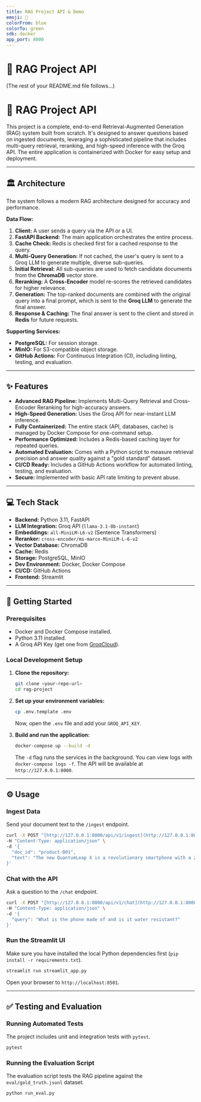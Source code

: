 ```yaml
---
title: RAG Project API & Demo
emoji: 🤖
colorFrom: blue
colorTo: green
sdk: docker
app_port: 8000
---
```


# 🚀 RAG Project API
(The rest of your README.md file follows...)

# 🚀 RAG Project API

This project is a complete, end-to-end Retrieval-Augmented Generation (RAG) system built from scratch. It's designed to answer questions based on ingested documents, leveraging a sophisticated pipeline that includes multi-query retrieval, reranking, and high-speed inference with the Groq API. The entire application is containerized with Docker for easy setup and deployment.

---
## 🏛️ Architecture

The system follows a modern RAG architecture designed for accuracy and performance.



**Data Flow:**
1.  **Client:** A user sends a query via the API or a UI.
2.  **FastAPI Backend:** The main application orchestrates the entire process.
3.  **Cache Check:** Redis is checked first for a cached response to the query.
4.  **Multi-Query Generation:** If not cached, the user's query is sent to a Groq LLM to generate multiple, diverse sub-queries.
5.  **Initial Retrieval:** All sub-queries are used to fetch candidate documents from the **ChromaDB** vector store.
6.  **Reranking:** A **Cross-Encoder** model re-scores the retrieved candidates for higher relevance.
7.  **Generation:** The top-ranked documents are combined with the original query into a final prompt, which is sent to the **Groq LLM** to generate the final answer.
8.  **Response & Caching:** The final answer is sent to the client and stored in **Redis** for future requests.

**Supporting Services:**
* **PostgreSQL:** For session storage.
* **MinIO:** For S3-compatible object storage.
* **GitHub Actions:** For Continuous Integration (CI), including linting, testing, and evaluation.

---
## ✨ Features

* **Advanced RAG Pipeline:** Implements Multi-Query Retrieval and Cross-Encoder Reranking for high-accuracy answers.
* **High-Speed Generation:** Uses the Groq API for near-instant LLM inference.
* **Fully Containerized:** The entire stack (API, databases, cache) is managed by Docker Compose for one-command setup.
* **Performance Optimized:** Includes a Redis-based caching layer for repeated queries.
* **Automated Evaluation:** Comes with a Python script to measure retrieval precision and answer quality against a "gold standard" dataset.
* **CI/CD Ready:** Includes a GitHub Actions workflow for automated linting, testing, and evaluation.
* **Secure:** Implemented with basic API rate limiting to prevent abuse.

---
## 💻 Tech Stack

* **Backend:** Python 3.11, FastAPI
* **LLM Integration:** Groq API (`llama-3.1-8b-instant`)
* **Embeddings:** `all-MiniLM-L6-v2` (Sentence Transformers)
* **Reranker:** `cross-encoder/ms-marco-MiniLM-L-6-v2`
* **Vector Database:** ChromaDB
* **Cache:** Redis
* **Storage:** PostgreSQL, MinIO
* **Dev Environment:** Docker, Docker Compose
* **CI/CD:** GitHub Actions
* **Frontend:** Streamlit

---
## 🚀 Getting Started

### Prerequisites
* Docker and Docker Compose installed.
* Python 3.11 installed.
* A Groq API Key (get one from [GroqCloud](https://console.groq.com/keys)).

### Local Development Setup
1.  **Clone the repository:**
    ```bash
    git clone <your-repo-url>
    cd rag-project
    ```
2.  **Set up your environment variables:**
    ```bash
    cp .env.template .env
    ```
    Now, open the `.env` file and add your `GROQ_API_KEY`.

3.  **Build and run the application:**
    ```bash
    docker-compose up --build -d
    ```
    The `-d` flag runs the services in the background. You can view logs with `docker-compose logs -f`. The API will be available at `http://127.0.0.1:8000`.

---
## ⚙️ Usage

### Ingest Data
Send your document text to the `/ingest` endpoint.
```bash
curl -X POST "[http://127.0.0.1:8000/api/v1/ingest](http://127.0.0.1:8000/api/v1/ingest)" \
-H "Content-Type: application/json" \
-d '{
  "doc_id": "product-001",
  "text": "The new QuantumLeap X is a revolutionary smartphone with a 200MP camera. It features a holographic display and a self-charging battery that lasts for 100 hours.\n\n The phone is made of durable titanium and is available in cosmic black and stardust silver. The QuantumLeap X is also water-resistant up to 50 meters."
}'
```

### Chat with the API
Ask a question to the `/chat` endpoint.
```bash
curl -X POST "[http://127.0.0.1:8000/api/v1/chat](http://127.0.0.1:8000/api/v1/chat)" \
-H "Content-Type: application/json" \
-d '{
  "query": "What is the phone made of and is it water resistant?"
}'
```

### Run the Streamlit UI
Make sure you have installed the local Python dependencies first (`pip install -r requirements.txt`).
```bash
streamlit run streamlit_app.py
```
Open your browser to `http://localhost:8501`.

---
## ✅ Testing and Evaluation

### Running Automated Tests
The project includes unit and integration tests with `pytest`.
```bash
pytest
```

### Running the Evaluation Script
The evaluation script tests the RAG pipeline against the `eval/gold_truth.jsonl` dataset.
```bash
python run_eval.py
```